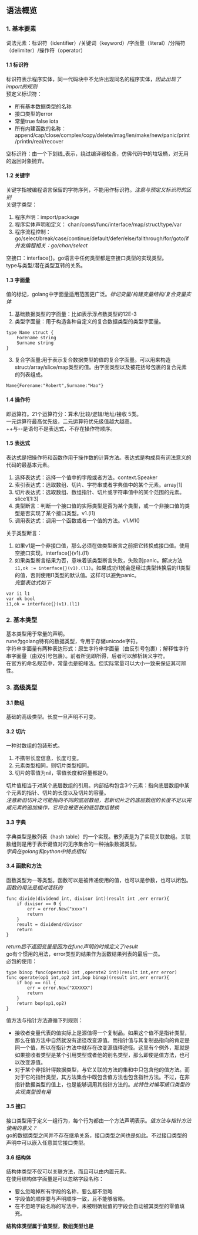## 语法概览
### 1. 基本要素
词法元素：标识符（identifier）/关键词（keyword）/字面量（literal）/分隔符（delimiter）/操作符（operator）
#### 1.1 标识符
标识符表示程序实体，同一代码块中不允许出现同名的程序实体，*因此出现了import的规则*  
预定义标识符：  
* 所有基本数据类型的名称
* 接口类型的error
* 常量true false iota
* 所有内建函数的名称：append/cap/close/complex/copy/delete/imag/len/make/new/panic/print/println/real/recover

空标识符：由一个下划线_表示，绕过编译器检查，仿佛代码中的垃圾桶，对无用的返回对象抛弃。
#### 1.2 关键字
关键字指被编程语言保留的字符序列，不能用作标识符。*注意与预定义标识符的区别*  
关键字类型：
1. 程序声明：import/package
2. 程序实体声明和定义： chan/const/func/interface/map/struct/type/var
3. 程序流程控制：go/select/break/case/continue/default/defer/else/fallthrough/for/goto/if *并发编程相关：go/chan/select*

空接口：interface{}。go语言中任何类型都是空接口类型的实现类型。  
type与类型/潜在类型互转的关系。
#### 1.3 字面量
值的标记，golang中字面量适用范围更广泛。*标记变量/构建变量结构/复合变量实体*  
1. 基础数据类型的字面量：比如表示浮点数类型的12E-3
2. 类型字面量：用于构造各种自定义的复合数据类型的类型字面量。  
```
type Name struct {
    Forename string
    Surname string
}
```
3. 复合字面量:用于表示复合数据类型的值的复合字面量。可以用来构造struct/array/slice/map类型的值。由字面类型以及被花括号包裹的复合元素的列表组成。  
```
Name{Forename:"Robert",Surname:"Hao"}
```
#### 1.4 操作符
即运算符。21个运算符分：算术/比较/逻辑/地址/接收 5类。  
一元运算符最高优先级，二元运算符优先级值越大越高。  
++与--是语句不是表达式，不存在操作符顺序。
#### 1.5 表达式
表达式是把操作符和函数作用于操作数的计算方法。表达式是构成具有词法意义的代码的最基本元素。
1. 选择表达式：选择一个值中的字段或者方法。context.Speaker
2. 索引表达式：选取数组、切片、字符串或者字典值中的某个元素。array[1]
3. 切片表达式：选取数组、数组指针、切片或字符串值中的某个范围的元素。slice1[1:3]
4. 类型断言：判断一个接口值的实际类型是否为某个类型，或一个非接口值的类型是否实现了某个接口类型。v1.(l1)
5. 调用表达式：调用一个函数或者一个值的方法。v1.M1()

关于类型断言：
1. 如果v1是一个非接口值，那么必须在做类型断言之前把它转换成接口值。使用空接口实现，interface{}(v1).(l1)
2. 如果类型断言结果为否，意味着该类型断言失败，失败则panic。解决方法`i1,ok := interface{}(v1).(l1)`。如果成功i1就会是经过类型转换后的I1类型的值，否则使用l1类型的默认值。这样可以避免panic。  
*完整表达式如下*
```
var i1 l1
var ok bool
i1,ok = interface{}(v1).(l1)
```


### 2. 基本类型
基本类型用于常量的声明。  
rune为golang特有的数据类型，专用于存储unicode字符。  
字符串字面量有两种表达形式：原生字符串字面量（由反引号包裹）；解释性字符串字面量（由双引号包裹）。前者所见即所得，后者可以解析转义字符。  
在官方的命名规范中，常量也是驼峰法。但实际常量可以大小一致来保证其可辨性。  
### 3. 高级类型
#### 3.1 数组
基础的高级类型。长度一旦声明不可变。  
#### 3.2 切片
一种对数组的包装形式。  
1. 不携带长度信息，长度可变。
2. 元素类型相同，则切片类型相同。
3. 切片的零值为nil，零值长度和容量都是0。

切片值相当于对某个底层数组的引用。内部结构包含3个元素：指向底层数组中某个元素的指针、切片的长度以及切片的容量。  
*注意新旧切片之可能指向不同的底层数组，若新切片之的底层数组的长度不足以完成元素的追加操作，它将会被更长的底层数组替换*
#### 3.3 字典
字典类型是散列表（hash table）的一个实现。散列表是为了实现关联数组。关联数组则是用于表示键值对的无序集合的一种抽象数据类型。  
*字典在golang和python中特点相似*
#### 3.4 函数和方法
函数类型为一等类型。函数可以是被传递使用的值，也可以是参数，也可以闭包。*函数的用法是相对活跃的*  
```
func divide(dividend int, divisor int)(result int ,err error){
    if divisor == 0 {
        err = error.New("xxxx")
        return
    }
    result = dividend/divisor
    return
}
```
*return后不返回变量是因为在func声明的时候定义了result*  
go有个惯用的用法，error类型的结果作为函数结果列表的最后一员。  
必包的使用：  
```
type binop func(operate1 int ,operate2 int)(result int,err error)
func operate(op1 int,op2 int,bop binop)(result int,err error){
    if bop == nil {
        err = error.New("XXXXXX")
        return
    }
    return bop(op1,op2)
}
```
值方法与指针方法遵循下列规则：
* 接收者变量代表的值实际上是源值得一个复制品。如果这个值不是指针类型，那么在值方法中自然就没有途径改变源值。而指针值与其复制品指向的肯定是同一个值，所以在指针方法中就存在改变源值得途径。这里有个例外，那就是如果接收者类型是某个引用类型或者他的别名类型，那么即使是值方法，也可以改变源值。
* 对于某个非指针得数据类型，与它关联的方法的集和中只包含他的值方法。而对于它的指针类型，其方法集合中既包含值方法也包含指针方法。不过，在非指针数据类型的值上，也是能够调用其指针方法的。*此特性对编写接口类型的实现类型很有用*
#### 3.5 接口
接口类型用于定义一组行为，每个行为都由一个方法声明表示。*值方法与指针方法使用的意义？*  
go的数据类型之间并不存在继承关系，接口类型之间也是如此。不过接口类型的声明中可以嵌入任意其它接口类型。  
#### 3.6 结构体
结构体类型不仅可以关联方法，而且可以由内置元素。  
在使用结构体字面量是可以忽略字段名称：
* 要么忽略掉所有字段的名称，要么都不忽略
* 字段值的顺序要与声明顺序一致，且不能够省略。
* 在不忽略字段名称的写法中，未被明确赋值的字段会自动被其类型的零值填充。  

**结构体类型属于值类型，数组类型也是**


